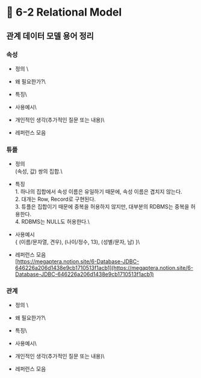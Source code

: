 # 🔸 6-2 Relational Model

## 관계 데이터 모델 용어 정리

### 속성

* 정의 \

* 왜 필요한가?\

* 특징\

* 사용예시\

* 개인적인 생각(추가적인 질문 또는 내용)\

* 레퍼런스 모음

### 튜플

* 정의 \
  (속성, 값) 쌍의 집합.\

* 특징\
  1\. 하나의 집합에서 속성 이름은 유일하기 때문에, 속성 이름은 겹치지 않는다.\
  2\. 대개는 Row, Record로 구현된다.\
  3\. 튜플은 집합이기 때문에 중복을 허용하지 않지만, 대부분의 RDBMS는 중복을 허용한다. \
  4\. RDBMS는 NULL도 허용한다.\

* 사용예시\
  { (이름/문자열, 견우), (나이/정수, 13), (성별/문자, 남) }\

* 레퍼런스 모음\
  [https://megaptera.notion.site/6-Database-JDBC-646226a206d1438e9cb1710513f1acb1](https://megaptera.notion.site/6-Database-JDBC-646226a206d1438e9cb1710513f1acb1)

### 관계

* 정의 \

* 왜 필요한가?\

* 특징\

* 사용예시\

* 개인적인 생각(추가적인 질문 또는 내용)\

* 레퍼런스 모음

